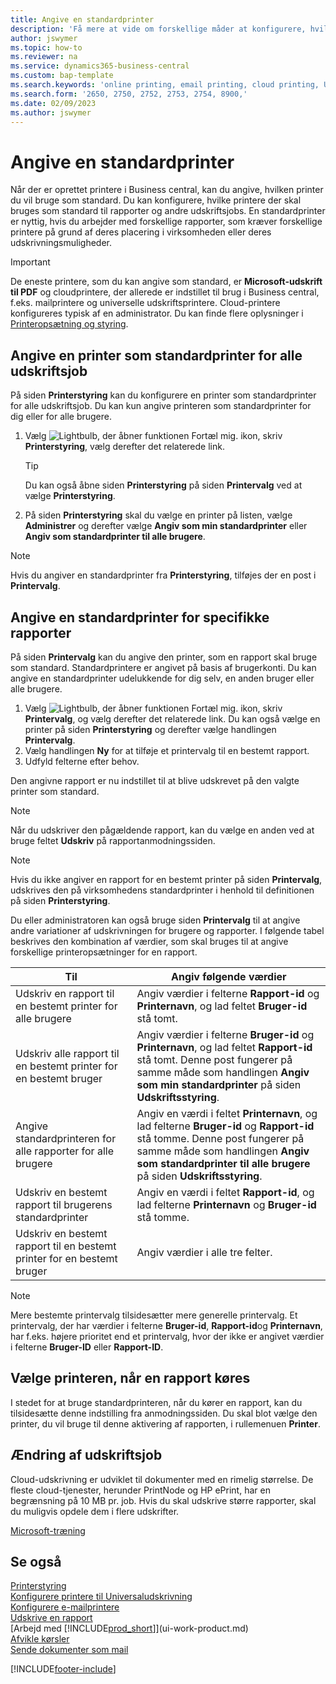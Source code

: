 ```yaml
---
title: Angive en standardprinter
description: 'Få mere at vide om forskellige måder at konfigurere, hvilke printere der skal bruges som standard til udskriftsjob.'
author: jswymer
ms.topic: how-to
ms.reviewer: na
ms.service: dynamics365-business-central
ms.custom: bap-template
ms.search.keywords: 'online printing, email printing, cloud printing, Universal Print'
ms.search.form: '2650, 2750, 2752, 2753, 2754, 8900,'
ms.date: 02/09/2023
ms.author: jswymer
---
```

# <a name="a-namedefaultaspecify-a-default-printer" /><a name="default"></a>Angive en standardprinter

Når der er oprettet printere i Business central, kan du angive, hvilken printer du vil bruge som standard. Du kan konfigurere, hvilke printere der skal bruges som standard til rapporter og andre udskriftsjobs. En standardprinter er nyttig, hvis du arbejder med forskellige rapporter, som kræver forskellige printere på grund af deres placering i virksomheden eller deres udskrivningsmuligheder.

> [!IMPORTANT]
> De eneste printere, som du kan angive som standard, er **Microsoft-udskrift til PDF** og cloudprintere, der allerede er indstillet til brug i Business central, f.eks. mailprintere og universelle udskriftsprintere. Cloud-printere konfigureres typisk af en administrator. Du kan finde flere oplysninger i [Printeropsætning og styring](admin-printer-setup-overview.md).   

## <a name="set-a-printer-as-a-default-printer-for-all-print-jobs" />Angive en printer som standardprinter for alle udskriftsjob

På siden **Printerstyring** kan du konfigurere en printer som standardprinter for alle udskriftsjob. Du kan kun angive printeren som standardprinter for dig eller for alle brugere.

1. Vælg ![Lightbulb, der åbner funktionen Fortæl mig.](media/ui-search/search_small.png "Fortæl mig, hvad du vil foretage dig") ikon, skriv **Printerstyring**, vælg derefter det relaterede link.

    > [!TIP]
    > Du kan også åbne siden **Printerstyring** på siden **Printervalg** ved at vælge **Printerstyring**.  
2. På siden **Printerstyring** skal du vælge en printer på listen, vælge **Administrer** og derefter vælge **Angiv som min standardprinter** eller **Angiv som standardprinter til alle brugere**.

> [!NOTE]
> Hvis du angiver en standardprinter fra **Printerstyring**, tilføjes der en post i **Printervalg**.

## <a name="set-a-default-printer-for-specific-reports" />Angive en standardprinter for specifikke rapporter

På siden **Printervalg** kan du angive den printer, som en rapport skal bruge som standard. Standardprintere er angivet på basis af brugerkonti. Du kan angive en standardprinter udelukkende for dig selv, en anden bruger eller alle brugere.

1. Vælg ![Lightbulb, der åbner funktionen Fortæl mig.](media/ui-search/search_small.png "Fortæl mig, hvad du vil foretage dig") ikon, skriv **Printervalg**, og vælg derefter det relaterede link. Du kan også vælge en printer på siden **Printerstyring** og derefter vælge handlingen **Printervalg**.
2. Vælg handlingen **Ny** for at tilføje et printervalg til en bestemt rapport.
3. Udfyld felterne efter behov.

Den angivne rapport er nu indstillet til at blive udskrevet på den valgte printer som standard.

> [!NOTE]
> Når du udskriver den pågældende rapport, kan du vælge en anden ved at bruge feltet **Udskriv** på rapportanmodningssiden.

> [!NOTE]
> Hvis du ikke angiver en rapport for en bestemt printer på siden **Printervalg**, udskrives den på virksomhedens standardprinter i henhold til definitionen på siden **Printerstyring**.

Du eller administratoren kan også bruge siden **Printervalg** til at angive andre variationer af udskrivningen for brugere og rapporter. I følgende tabel beskrives den kombination af værdier, som skal bruges til at angive forskellige printeropsætninger for en rapport.

|Til                                                 |Angiv følgende værdier                                             |
|---------------------------------------------------|---------------------------------------------------------------------|
|Udskriv en rapport til en bestemt printer for alle brugere |Angiv værdier i felterne **Rapport-id** og **Printernavn**, og lad feltet **Bruger-id** stå tomt.|
|Udskriv alle rapport til en bestemt printer for en bestemt bruger|Angiv værdier i felterne **Bruger-id** og **Printernavn**, og lad feltet **Rapport-id** stå tomt. Denne post fungerer på samme måde som handlingen **Angiv som min standardprinter** på siden **Udskriftsstyring**.|
|Angive standardprinteren for alle rapporter for alle brugere|Angiv en værdi i feltet **Printernavn**, og lad felterne **Bruger-id** og **Rapport-id** stå tomme. Denne post fungerer på samme måde som handlingen **Angiv som standardprinter til alle brugere** på siden **Udskriftsstyring**.|
|Udskriv en bestemt rapport til brugerens standardprinter|Angiv en værdi i feltet **Rapport-id**, og lad felterne **Printernavn** og **Bruger-id** stå tomme.|
|Udskriv en bestemt rapport til en bestemt printer for en bestemt bruger|Angiv værdier i alle tre felter.|

> [!NOTE]
> Mere bestemte printervalg tilsidesætter mere generelle printervalg. Et printervalg, der har værdier i felterne **Bruger-id**, **Rapport-id**og **Printernavn**, har f.eks. højere prioritet end et printervalg, hvor der ikke er angivet værdier i felterne **Bruger-ID** eller **Rapport-ID**.

## <a name="choosing-the-printer-when-running-a-report" />Vælge printeren, når en rapport køres

I stedet for at bruge standardprinteren, når du kører en rapport, kan du tilsidesætte denne indstilling fra anmodningssiden. Du skal blot vælge den printer, du vil bruge til denne aktivering af rapporten, i rullemenuen **Printer**.

## <a name="sizing-print-jobs" />Ændring af udskriftsjob

Cloud-udskrivning er udviklet til dokumenter med en rimelig størrelse. De fleste cloud-tjenester, herunder PrintNode og HP ePrint, har en begrænsning på 10 MB pr. job. Hvis du skal udskrive større rapporter, skal du muligvis opdele dem i flere udskrifter.

[Microsoft-træning](/training/modules/change-documents-dynamics-365-business-central/)

## <a name="see-also" />Se også

[Printerstyring](admin-printer-setup-overview.md)  
[Konfigurere printere til Universaludskrivning](admin-printer-setup-universal-print.md)  
[Konfigurere e-mailprintere](admin-printer-setup-email.md)  
[Udskrive en rapport](ui-work-report.md#PrintReport)  
[Arbejd med [!INCLUDE[prod_short](includes/prod_short.md)]](ui-work-product.md)  
[Afvikle kørsler](ui-how-run-batch-jobs.md)  
[Sende dokumenter som mail](ui-how-send-documents-email.md)  

[!INCLUDE[footer-include](includes/footer-banner.md)]
